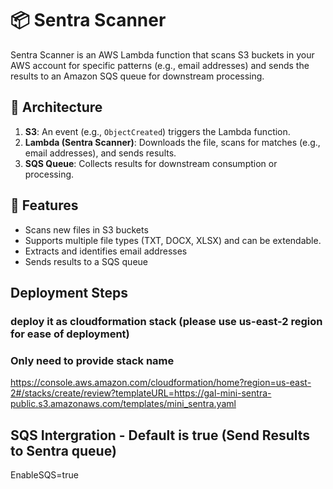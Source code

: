 # 📦 Sentra Scanner

Sentra Scanner is an AWS Lambda function that scans S3 buckets in your AWS account for specific patterns (e.g., email addresses) and sends the results to an Amazon SQS queue for downstream processing.

## 🧩 Architecture

1. **S3**: An event (e.g., `ObjectCreated`) triggers the Lambda function.
2. **Lambda (Sentra Scanner)**: Downloads the file, scans for matches (e.g., email addresses), and sends results.
3. **SQS Queue**: Collects results for downstream consumption or processing.


## 🚀 Features

- Scans new files in S3 buckets
- Supports multiple file types (TXT, DOCX, XLSX) and can be extendable.
- Extracts and identifies email addresses
- Sends results to a SQS queue


## Deployment Steps
### deploy it as cloudformation stack (please use us-east-2 region for ease of deployment)

### Only need to provide stack name
https://console.aws.amazon.com/cloudformation/home?region=us-east-2#/stacks/create/review?templateURL=https://gal-mini-sentra-public.s3.amazonaws.com/templates/mini_sentra.yaml


## SQS Intergration - Default is true (Send Results to Sentra queue)
EnableSQS=true
